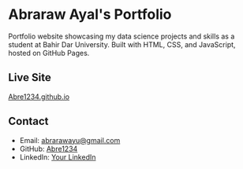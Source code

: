 # Abraraw Ayal's Portfolio

Portfolio website showcasing my data science projects and skills as a student at Bahir Dar University. Built with HTML, CSS, and JavaScript, hosted on GitHub Pages.

## Live Site
[Abre1234.github.io](https://Abre1234.github.io)

## Contact
- Email: abrarawayu@gmail.com
- GitHub: [Abre1234](https://github.com/Abre1234)
- LinkedIn: [Your LinkedIn](https://linkedin.com/in/Abree1234)
